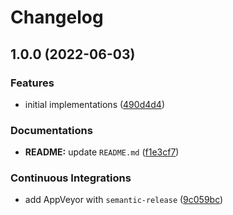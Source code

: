 # Changelog

## 1.0.0 (2022-06-03)


### Features

* initial implementations ([490d4d4](https://github.com/extra2000/cowrie-podman/commit/490d4d4e4a08f5b8cec63456ed1fb252b00de023))


### Documentations

* **README:** update `README.md` ([f1e3cf7](https://github.com/extra2000/cowrie-podman/commit/f1e3cf7ed9771851c277842051c2fe786ae8af6e))


### Continuous Integrations

* add AppVeyor with `semantic-release` ([9c059bc](https://github.com/extra2000/cowrie-podman/commit/9c059bc198add9e2c3527b3915165130fadb4e9a))
